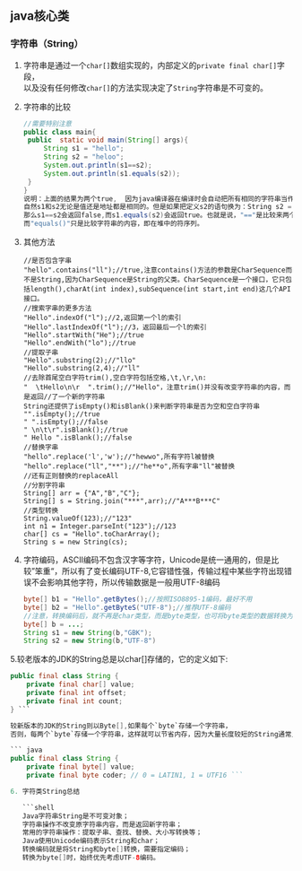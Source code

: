 ## java核心类 ##

### 字符串（String） ###

1. 字符串是通过一个`char[]`数组实现的，内部定义的`private final char[]`字段，  
以及没有任何修改`char[]`的方法实现决定了`String`字符串是不可变的。

2. 字符串的比较

   ```Java
   //需要特别注意
   public class main{
   	public  static void main(String[] args){
   		String s1 = "hello";
   		String s2 = "heloo";
   		System.out.println(s1==s2);
   		System.out.println(s1.equals(s2));
   	}
   }
   说明：上面的结果为两个true,  因为java编译器在编译时会自动把所有相同的字符串当作一个对象放入常量池，  
   自然s1和s2无论是值还是地址都是相同的。但是如果把定义s2的语句换为：String s2 = "Hello".toLowerCase();  
   那么s1==s2会返回false,而s1.equals(s2)会返回true。也就是说，"=="是比较来两个对象在堆中的引用是否相同，  
   而"equals()"只是比较字符串的内容，即在堆中的符序列。
   ```

3. 其他方法

   ```shell
   //是否包含字串
   "hello".contains("ll");//true,注意contains()方法的参数是CharSequence而不是String,因为CharSequence是String的父类。CharSequence是一个接口，它只包括length(),charAt(int index),subSequence(int start,int end)这几个API接口。
   //搜索字串的更多方法
   "Hello".indexOf("l");//2,返回第一个l的索引
   "Hello".lastIndexOf("l");//3，返回最后一个l的索引
   "Hello".startWith("He");//true
   "Hello".endWith("lo");//true
   //提取子串
   "Hello".substring(2);//"llo"
   "Hello".substring(2,4);//"ll"
   //去除首尾空白字符trim(),空白字符包括空格,\t,\r,\n:
   "  \tHello\n\r  ".trim();//"Hello"，注意trim()并没有改变字符串的内容，而是返回//了一个新的字符串
   String还提供了isEmpty()和isBlank()来判断字符串是否为空和空白字符串
   "".isEmpty();//true
   " ".isEmpty();//false
   " \n\t\r".isBlank();//true
   " Hello ".isBlank();//false
   //替换字串
   "hello".replace('l','w');//"hewwo",所有字符l被替换
   "hello".replace("ll","**");//"he**o",所有字串"ll"被替换
   //还有正则替换的replaceAll
   //分割字符串
   String[] arr = {"A","B","C"};
   String[] s = String.join("***",arr);//"A***B***C"
   //类型转换
   String.valueOf(123);//"123"
   int n1 = Integer.parseInt("123");//123
   char[] cs = "Hello".toCharArray();
   String s = new String(cs);
   ```

4. 字符编码，ASCII编码不包含汉字等字符，Unicode是统一通用的，但是比较”笨重“，所以有了变长编码UTF-8,它容错性强，传输过程中某些字符出现错误不会影响其他字符，所以传输数据是一般用UTF-8编码

   ```java
   byte[] b1 = "Hello".getBytes();//按照ISO8895-1编码，最好不用
   byte[] b2 = "Hello".getByteS("UTF-8");//推荐UTF-8编码
   //注意，转换编码后，就不再是char类型，而是byte类型，也可将byte类型的数据转换为String
   byte[] b = ...;
   String s1 = new String(b,"GBK");
   String s2 = new String(b,"UTF-8")
   ```

5.较老版本的JDK的String总是以char[]存储的，它的定义如下:

``` Java
public final class String {
    private final char[] value;
    private final int offset;
    private final int count;
} ```

较新版本的JDK的String则以Byte[],如果每个`byte`存储一个字符串，  
否则，每两个`byte`存储一个字符串，这样就可以节省内存，因为大量长度较短的String通常只包含ASCII字符：

``` java
public final class String {
    private final byte[] value;
    private final byte coder; // 0 = LATIN1, 1 = UTF16 ```

6. 字符类String总结

   ```shell
   Java字符串String是不可变对象；
   字符串操作不改变原字符串内容，而是返回新字符串；
   常用的字符串操作：提取子串、查找、替换、大小写转换等；
   Java使用Unicode编码表示String和char；
   转换编码就是将String和byte[]转换，需要指定编码；
   转换为byte[]时，始终优先考虑UTF-8编码。
   ```

      
